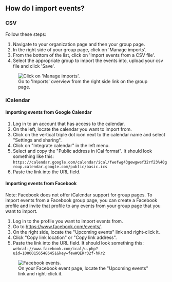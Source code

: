 ## How do I import events?

### CSV
Follow these steps:

1. Navigate to your organization page and then your group page.
1. In the right side of your group page, click on 'Manage imports'.
1. From the bottom of the list, click on 'Import events from a CSV file'.
1. Select the appropriate group to import the events into, upload your csv file
and click 'Save'.

<figure>
  <img src="help-import-create.png" alt="Click on 'Manage imports'."/>
  <figcaption>Go to 'Imports' overview from the right side link on the group
  page.</figcaption>
</figure>

### iCalendar

#### Importing events from Google Calendar

1. Log in to an account that has access to the calendar.
1. On the left, locate the calendar you want to import from.
1. Click on the vertical triple dot icon next to the calendar name and select
"Settings and sharing".
1. Click on "Integrate calendar" in the left menu.
1. Select and copy the "Public address in iCal format". It should look something
like this:  
`https://calendar.google.com/calendar/ical/fwefwg43gewgwef32rf23%40group.calendar.google.com/public/basic.ics`
1. Paste the link into the URL field.

#### Importing events from Facebook

Note: Facebook does not offer iCalendar support for group pages. To import
events from a Facebook group page, you can create a Facebook profile and invite
that profile to any events from your group page that you want to import.<br/>

1. Log in to the profile you want to import events from.
1. Go to https://www.facebook.com/events/.
1. On the right side, locate the "Upcoming events" link and right-click it.
1. Click "Copy link location" or "Copy link address".
1. Paste the link into the URL field. It should look something this:  
`webcal://www.facebook.com/ical/u.php?uid=100001565486451&key=fewWQERr32f-hRr2`

<figure>
  <img src="help-import-icalendar.png" alt="Facebook events."/>
  <figcaption>On your Facebook event page, locate the "Upcoming events" link and
  right-click it.</figcaption>
</figure>
